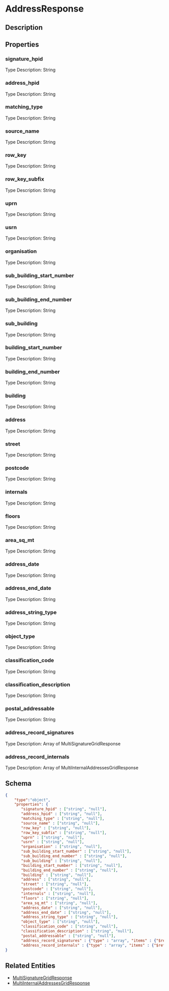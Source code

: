 # AddressResponse
## Description

## Properties
### signature_hpid


Type Description: String
### address_hpid


Type Description: String
### matching_type


Type Description: String
### source_name


Type Description: String
### row_key


Type Description: String
### row_key_subfix


Type Description: String
### uprn


Type Description: String
### usrn


Type Description: String
### organisation


Type Description: String
### sub_building_start_number


Type Description: String
### sub_building_end_number


Type Description: String
### sub_building


Type Description: String
### building_start_number


Type Description: String
### building_end_number


Type Description: String
### building


Type Description: String
### address


Type Description: String
### street


Type Description: String
### postcode


Type Description: String
### internals


Type Description: String
### floors


Type Description: String
### area_sq_mt


Type Description: String
### address_date


Type Description: String
### address_end_date


Type Description: String
### address_string_type


Type Description: String
### object_type


Type Description: String
### classification_code


Type Description: String
### classification_description


Type Description: String
### postal_addressable


Type Description: String
### address_record_signatures


Type Description: Array of MultiSignatureGridResponse
### address_record_internals


Type Description: Array of MultiInternalAddressesGridResponse

## Schema
```json
{
    "type":"object",
    "properties": {
       "signature_hpid" : ["string", "null"],
       "address_hpid" : ["string", "null"],
       "matching_type" : ["string", "null"],
       "source_name" : ["string", "null"],
       "row_key" : ["string", "null"],
       "row_key_subfix" : ["string", "null"],
       "uprn" : ["string", "null"],
       "usrn" : ["string", "null"],
       "organisation" : ["string", "null"],
       "sub_building_start_number" : ["string", "null"],
       "sub_building_end_number" : ["string", "null"],
       "sub_building" : ["string", "null"],
       "building_start_number" : ["string", "null"],
       "building_end_number" : ["string", "null"],
       "building" : ["string", "null"],
       "address" : ["string", "null"],
       "street" : ["string", "null"],
       "postcode" : ["string", "null"],
       "internals" : ["string", "null"],
       "floors" : ["string", "null"],
       "area_sq_mt" : ["string", "null"],
       "address_date" : ["string", "null"],
       "address_end_date" : ["string", "null"],
       "address_string_type" : ["string", "null"],
       "object_type" : ["string", "null"],
       "classification_code" : ["string", "null"],
       "classification_description" : ["string", "null"],
       "postal_addressable" : ["string", "null"],
       "address_record_signatures" : {"type" : "array", "items" : {"$ref" : "/schemas/MultiSignatureGrid"},
       "address_record_internals" : {"type" : "array", "items" : {"$ref" : "/schemas/MultiInternalAddressesGrid"}
}
```

## Related Entities
- [MultiSignatureGridResponse](MultiSignatureGridResponse.md)
- [MultiInternalAddressesGridResponse](MultiInternalAddressesGridResponse.md)

